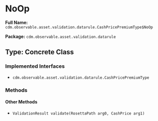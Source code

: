 # NoOp

**Full Name:** `cdm.observable.asset.validation.datarule.CashPricePremiumType$NoOp`

**Package:** `cdm.observable.asset.validation.datarule`

## Type: Concrete Class

### Implemented Interfaces

- `cdm.observable.asset.validation.datarule.CashPricePremiumType`

### Methods

#### Other Methods

- `ValidationResult validate(RosettaPath arg0, CashPrice arg1)`

